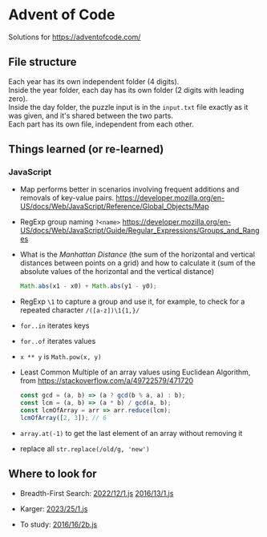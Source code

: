 # Advent of Code

Solutions for https://adventofcode.com/

## File structure

Each year has its own independent folder (4 digits).  
Inside the year folder, each day has its own folder (2 digits with leading zero).  
Inside the day folder, the puzzle input is in the `input.txt` file exactly as it was given, and it's shared between the two parts.  
Each part has its own file, independent from each other.

## Things learned (or re-learned)

### JavaScript

- Map performs better in scenarios involving frequent additions and removals of key-value pairs. https://developer.mozilla.org/en-US/docs/Web/JavaScript/Reference/Global_Objects/Map

- RegExp group naming `?<name>` https://developer.mozilla.org/en-US/docs/Web/JavaScript/Guide/Regular_Expressions/Groups_and_Ranges

- What is the _Manhattan Distance_ (the sum of the horizontal and vertical distances between points on a grid) and how to calculate it (sum of the absolute values of the horizontal and the vertical distance)

  ```js
  Math.abs(x1 - x0) + Math.abs(y1 - y0);
  ```

- RegExp `\1` to capture a group and use it, for example, to check for a repeated character `/([a-z])\1{1,}/`

- `for..in` iterates keys

- `for..of` iterates values

- `x ** y` is `Math.pow(x, y)`

- Least Common Multiple of an array values using Euclidean Algorithm, from https://stackoverflow.com/a/49722579/471720

  ```js
  const gcd = (a, b) => (a ? gcd(b % a, a) : b);
  const lcm = (a, b) => (a * b) / gcd(a, b);
  const lcmOfArray = arr => arr.reduce(lcm);
  lcmOfArray([2, 3]); // 6
  ```

- `array.at(-1)` to get the last element of an array without removing it

- replace all `str.replace(/old/g, 'new')`

## Where to look for

- Breadth-First Search: [2022/12/1.js](2022/12/1.js) [2016/13/1.js](2016/13/1.js)

- Karger: [2023/25/1.js](2023/25/1.js)

- To study: [2016/16/2b.js](2016/16/2b.js)
